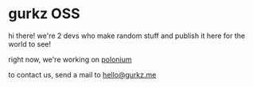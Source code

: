 # gurkz OSS

hi there!
we're 2 devs who make random stuff and publish it here for the world to see!

right now, we're working on [polonium](https://github.com/gurkz-oss/polonium)

to contact us, send a mail to hello@gurkz.me

